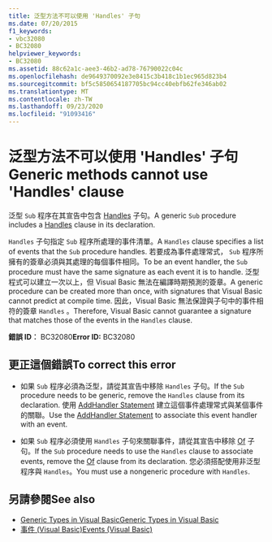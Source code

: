 ```yaml
---
title: 泛型方法不可以使用 'Handles' 子句
ms.date: 07/20/2015
f1_keywords:
- vbc32080
- BC32080
helpviewer_keywords:
- BC32080
ms.assetid: 88c62a1c-aee3-46b2-ad78-76790022c04c
ms.openlocfilehash: de9649370092e3e8415c3b418c1b1ec965d823b4
ms.sourcegitcommit: bf5c5850654187705bc94cc40ebfb62fe346ab02
ms.translationtype: MT
ms.contentlocale: zh-TW
ms.lasthandoff: 09/23/2020
ms.locfileid: "91093416"
---
```

# <a name="generic-methods-cannot-use-handles-clause"></a><span data-ttu-id="24e81-102">泛型方法不可以使用 'Handles' 子句</span><span class="sxs-lookup"><span data-stu-id="24e81-102">Generic methods cannot use 'Handles' clause</span></span>

<span data-ttu-id="24e81-103">泛型 `Sub` 程序在其宣告中包含 [Handles](../language-reference/statements/handles-clause.md) 子句。</span><span class="sxs-lookup"><span data-stu-id="24e81-103">A generic `Sub` procedure includes a [Handles](../language-reference/statements/handles-clause.md) clause in its declaration.</span></span>  
  
 <span data-ttu-id="24e81-104">`Handles` 子句指定 `Sub` 程序所處理的事件清單。</span><span class="sxs-lookup"><span data-stu-id="24e81-104">A `Handles` clause specifies a list of events that the `Sub` procedure handles.</span></span> <span data-ttu-id="24e81-105">若要成為事件處理常式， `Sub` 程序所擁有的簽章必須與其處理的每個事件相同。</span><span class="sxs-lookup"><span data-stu-id="24e81-105">To be an event handler, the `Sub` procedure must have the same signature as each event it is to handle.</span></span> <span data-ttu-id="24e81-106">泛型程式可以建立一次以上，但 Visual Basic 無法在編譯時期預測的簽章。</span><span class="sxs-lookup"><span data-stu-id="24e81-106">A generic procedure can be created more than once, with signatures that Visual Basic cannot predict at compile time.</span></span> <span data-ttu-id="24e81-107">因此，Visual Basic 無法保證與子句中的事件相符的簽章 `Handles` 。</span><span class="sxs-lookup"><span data-stu-id="24e81-107">Therefore, Visual Basic cannot guarantee a signature that matches those of the events in the `Handles` clause.</span></span>  
  
 <span data-ttu-id="24e81-108">**錯誤 ID︰** BC32080</span><span class="sxs-lookup"><span data-stu-id="24e81-108">**Error ID:** BC32080</span></span>  
  
## <a name="to-correct-this-error"></a><span data-ttu-id="24e81-109">更正這個錯誤</span><span class="sxs-lookup"><span data-stu-id="24e81-109">To correct this error</span></span>  
  
- <span data-ttu-id="24e81-110">如果 `Sub` 程序必須為泛型，請從其宣告中移除 `Handles` 子句。</span><span class="sxs-lookup"><span data-stu-id="24e81-110">If the `Sub` procedure needs to be generic, remove the `Handles` clause from its declaration.</span></span> <span data-ttu-id="24e81-111">使用 [AddHandler Statement](../language-reference/statements/addhandler-statement.md) 建立這個事件處理常式與某個事件的關聯。</span><span class="sxs-lookup"><span data-stu-id="24e81-111">Use the [AddHandler Statement](../language-reference/statements/addhandler-statement.md) to associate this event handler with an event.</span></span>  
  
- <span data-ttu-id="24e81-112">如果 `Sub` 程序必須使用 `Handles` 子句來關聯事件，請從其宣告中移除 [Of](../language-reference/statements/of-clause.md) 子句。</span><span class="sxs-lookup"><span data-stu-id="24e81-112">If the `Sub` procedure needs to use the `Handles` clause to associate events, remove the [Of](../language-reference/statements/of-clause.md) clause from its declaration.</span></span> <span data-ttu-id="24e81-113">您必須搭配使用非泛型程序與 `Handles`。</span><span class="sxs-lookup"><span data-stu-id="24e81-113">You must use a nongeneric procedure with `Handles`.</span></span>  
  
## <a name="see-also"></a><span data-ttu-id="24e81-114">另請參閱</span><span class="sxs-lookup"><span data-stu-id="24e81-114">See also</span></span>

- [<span data-ttu-id="24e81-115">Generic Types in Visual Basic</span><span class="sxs-lookup"><span data-stu-id="24e81-115">Generic Types in Visual Basic</span></span>](../programming-guide/language-features/data-types/generic-types.md)
- [<span data-ttu-id="24e81-116">事件 (Visual Basic)</span><span class="sxs-lookup"><span data-stu-id="24e81-116">Events (Visual Basic)</span></span>](../programming-guide/language-features/events/index.md)
